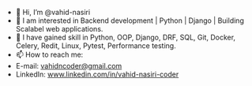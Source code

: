 - 👋 Hi, I’m @vahid-nasiri
- 👀 I am interested in Backend development | Python | Django | Building Scalabel web applications.
- 🌱 I have gained skill in Python, OOP, Django, DRF, SQL, Git, Docker, Celery, Redit, Linux, Pytest, Performance testing.
- 📫 How to reach me:
- E-mail: vahidncoder@gmail.com
- LinkedIn: www.linkedin.com/in/vahid-nasiri-coder



<!---
nasiricoder/nasiricoder is a ✨ special ✨ repository because its `README.md` (this file) appears on your GitHub profile.
You can click the Preview link to take a look at your changes.
--->
